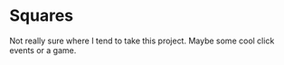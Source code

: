 # Squares
Not really sure where I tend to take this project. Maybe some cool click events or a game.

